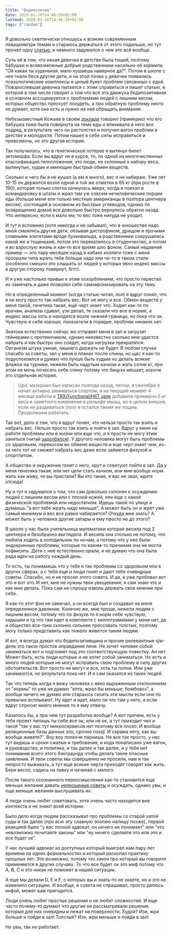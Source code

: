 ```yaml
---
title: "Бодипозитив"
date: 2020-01-26T14:46:29+02:00
lastmod: 2020-01-26T14:46:29+02:00
tags: ["random"]
---
```


Я довольно скептически отношусь к всяким современным левацким/sjw темам и стараюсь держаться от этого подальше, но тут прочел одну [статью](https://knife.media/skinny-positive/), и немного задумался о чем это всё вообще.

Суть её в том, что некая девочка в детстве была тощей, поэтому бабушки и всевозможные добрые родственники насильно её кормили. “Ой какая ты худенькая, мало кушаешь наверное да?". Потом в школе с нее гнали беса другие дети, и на этой почве у девочки появились психологические комплексы и целый букет проблем связанных с едой. Повзрослевшая девочка пытается с этим справиться и пишет статью, в которой в том числе говорит о том что вся эта движуха бодипозитивная в основном ассоциируется с проблемами людей с лишним весом, которых общество прессует похудеть, а про обратную проблему никто не думает, хотя она есть и нужно на неё обращать внимание.

Небезызвестный Кожаев в своем [докладе](https://dou.ua/forums/topic/27633/) говорил (примерно) что его бабушка тоже была повернута на теме еды и впихивала в него все подряд, в результате чего он растолстел и получил вагон проблем в детстве и молодости. Потом нашел в себе силы исправиться и превозмочь, но это другая история.

Так получилось, что в генетической лотерее я вытянул билет эктоморфа. Если вы вдруг не в курсе, то, по одной из многочисленных классификаций телосложения, это люди, не склонные к набору веса, вытянутые, худые и имеющие быстрый обмен веществ.

Сколько и чего бы я не кушал (а ем я много), вес я не набираю. Уже лет 10-15 он держится возле одной и той же отметки в 65 кг (при росте в 190), которая только слегка качнулась вверх, когда я поехал в командировку в штаты и жрал там уж совсем нечеловеческие порции еды (больше меня ели только местные американцы в полтора центнера весом), состоящей в основном из быстрых углеводов, однако по возвращению домой все довольно быстро вернулось обратно назад. Что интересно, если я мало ем, то вес тоже никуда не уходит.

И тут я вспомнил (хотя никогда и не забывал), что в юношестве надо мной смеялись другие дети, обзывая дистрофиком, дрищом и прочими славными эпитетами вроде бухенвальда, а родственники сокрушались какой же я тощенький, потом это перекатилось в студенчество, а потом и во взрослую жизнь и как-то все время шло фоном. Самый недавний пример — это пару месяцев назад в кабаке коллеги тоже с меня проорали типа жрать тебе больше надо или че-то в таком стиле (особенно смешно это слышать от людей у которых явно индекс массы в другую сторону повернут, бггг).

И я уже настолько привык к этим оскорблениям, что просто перестал их замечать и даже позволял себе самоиронизировать на эту тему. 

Но в определенный момент (когда статью читал, лол) я вдруг понял, что я не могу просто так набрать вес. Вот не могу и все. Обмен веществ у меня такой, генетика такая, еще черт знает что. Ходил как-то по врачам, анализы сдавал, узи делал, те сказали что все в норме, а индекс массы хоть и находится возле нижней границы, но пока что ок. Чувствую я себя хорошо, показатели в порядке, проблем никаких нет.

Знатоки естественно сейчас же отправят меня в зал и загрузят гейнерами с протеинчиком, однако неизвестно сколько мне удастся набрать и как быстро оно сойдет, когда нагрузки прекратятся. Организм штука умная, лишнего держать не будет. В любом случае спасибо за советы, зал у меня в планах после спины, но щас я как-то подуспокоился и думаю что лучше быть худым но делать всякие флажки на турнике, нежели быть надутым качком и жать сотни кг, при этом не мочь почесать себе спину потому что бицуха мешает, короче это отдельная история. 

>Upd: материал был написан полгода назад, летом, в сентябре я начал активно заниматься спортом, и на текущий момент 4 месяца работы в [TRX/Functional/HIIT зале](https://www.territoria-sport.com/) добавили примерно 5 кг веса и заметного изменения в рельефе мышц, но в целом внешне, если не раздеваться (лол) я остался таким же тощим. Продолжаем работать.

Так вот, дело в том, что я вдруг понял, что нельзя просто так взять и набрать вес. Нельзя просто так взять и пойти в зал. Вдруг у меня на работе проблемы или в жизни или еще что, и я просто не могу этим заняться (читай [задолбался](/post/tired-and-stressed-out/)). У другого человека могут быть проблемы со здоровьем, перекосом во обмене веществ и еще черт знает чем, из-за чего тот не сможет набрать вес даже если займется физухой и спортпитом.

А общество и окружение гонят с него, орут и советуют пойти в зал. Да у меня генетика такая, или нет цели стать качком, или мне вообще норм жить как живу, че вы пристали? Вы кто такие, я вас не звал, идите отсюда!

Ну и тут я задумался о том, что сам довольно склонен к осуждению людей с лишним весом или с плохой кожей, или еще с какой физической проблемой или недостатком. Идешь такой по улице и думаешь "а вот тебе жрать надо меньше". А может быть он и жрет уже самый минимум а вес все равно набирается? Откуда мне знать? А может быть у человека другие запары и ему просто не до этого? 

В школе у нас была учительница математики которая весила под 2 центнера и безобразно выглядела. И весила она столько не потому, что любила ходить в холодильник по ночам, а потому что у нее были эндокринные проблемы, которые по каким-то причинам она не могла пофиксить. Дети с неё естественно орали, и не думаю что она была рада идти на работу каждый день.

То есть, ты понимаешь что у тебя и так проблемы со здоровьем или в других сферах, а с тебя еще и люди гонят и дают тебе очевидные советы. Спасибо, но я не просил этого совета. И да, я уже пробовал вот это и вот это. И нет, мне не нужны твои увещевания, я сам знаю что и как мне делать. Пока сам не спрошу изволь держать свое мнение при себе.

Я как-то этот фон не замечал, а он всегда был и создавал на меня определенное давление. Конечно же, мне проще, нежели людям с лишним весом, потому что по физухе то я норм себя чувствую, задышки и тд что там идет в комплекте с киллограммами у меня нет, да и общество все-таки склонно сильнее прессовать толстых, поэтому могу только представить как тяжело живется таким людям.

И вот, я всегда думал что бодипозитивщина и прочие релевантные sjw-дела это такое простое оправдание лени. Не хочет человек собой заниматься вот и подгоняет под это соответствующую повестку. Ан нет. Может быть, есть люди которые и не хотят собой заниматься. Но есть и много людей которые не могут исправить свою проблему в силу других обстоятельств. Вот просто не могут и все, хоть ты лопни. Или уже занимаются, но результата пока нет. И я сам оказался из таких людей. 

Так что теперь когда я вижу человека с явно выраженным отклонением от "нормы" то уже не думаю "епта, жрал бы меньше, бомбовоз", а вообще ничего не думаю или стараюсь гасить эти мысли если они по привычке всплывают. Ну идет и идет, мало ли что там у него, а если вдруг спросит моего мнения то я ему отвечу.

Казалось бы, а при чем тут разработка вообще? А вот причем, есть у тебя проект пилишь ты себе все ок, или не ок, а тут приходит чел и такой "так у вас тут микросервисов нет поэтому все плохо. И вообще реляционные базы данных зло, срочно nosql. И скрама нету, как вы вообще живете?". Воу воу полехче парниша. Не все так просто, у нас тут видишь и сроки сжатые и требования, и кода понаписано уже вагон, и руководство, и политика, и так далее и так далее, и у тебя нет понимания всего этого бэкграунда чтобы делать такие опасные заявления. И твои советы мы совершенно не просили, нам и так непросто выживать, а тут еще всякие черти приходят говорят как жить. Бери весло, садись на лавку и начинай с малого.

После такого осознанного переосмысления как-то становится еще меньше желания давать [непрошеные советы](/post/unsolicited-advice/) и осуждать, однако увы, и еще меньше желания выслушивать их.

А люди очень любят советовать, хотя очень часто находятся вне контекста и не знают всей истории.

Было дело когда людям рассказывал про проблемы со старой хатой суды и так далее (про всю эту славную эпопею напишу позже), первой реакцией было "у вас плохой адвокат, он ничего не понимает" или "это невозможно почитайте законы" или "ну ничего сделайте это или это и все будет ок".

У нас лучший адвокат из доступных который выиграл нам пару лет времени на одних формальностях и который раскопал практику прошлых лет. Это возможно, потому что закон про который вы говорите применяется в других случаях. То что все будет ок это миф потому что A, B, C и это никак не поможет в нашей ситуации. 

А еще мы делали D, E и F, о которых вы и знать-то не знаете, но и это не изменило ситуацию. И вообще, я совета не спрашивал, просто делюсь инфой, может вам пригодится.

Люди очень любят простые решения и не любят сложностей. И еще часто почему-то думают что другие не рассматривали решения, которые для них очевидны и лежат на поверхности. Худой? Изи, жри больше и пойди в зал! Толстый? Изи, жри меньше и пойди в зал! 

Но увы, так не работает.
